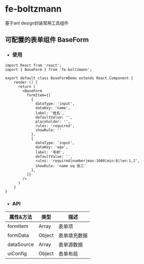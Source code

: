 # fe-boltzmann
基于ant design封装常用工具组件


## 可配置的表单组件 BaseForm
- ### 使用
```
import React from 'react';
import { BaseForm } from 'fe-boltzmann';

export default class BaseFormDemo extends React.Component {
    render () {
      return (
        <BaseForm
          formItem={[
            {
              dataType: 'input',
              dataKey: 'name',
              label: '姓名',
              defaultValue: '',
              placeholder: '',
              rules: 'required',
              showRule: ''
            },
            {
              dataType: 'input',
              dataKey: 'age',
              label: '年龄',
              defaultValue: '',
              rules: 'required|number|max:1000|min:0|len:1,2',
              showRule: 'name eq 张三'
            },
          ]}
        />
      )
    }
}
```

- ### API

 属性&方法  | 类型 | 描述
---- | ----- | ------
formItem | Array | 表单项
formData | Object | 表单填充数据
dataSource | Array | 表单源数据
uiConfig | Object | 表单布局
